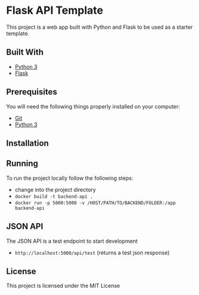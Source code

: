 # Flask API Template

This project is a web app built with Python and Flask to be used as a starter template.

## Built With

* [Python 3](https://www.python.org/)
* [Flask](http://flask.pocoo.org/)

## Prerequisites

You will need the following things properly installed on your computer:

* [Git](http://git-scm.com/)
* [Python 3](https://www.python.org/)

## Installation

## Running

To run the project locally follow the following steps:

* change into the project directory
* `docker build -t backend-api .`
* `docker run -p 5000:5000 -v /HOST/PATH/TO/BACKEND/FOLDER:/app backend-api`

## JSON API

The JSON API is a test endpoint to start development

* `http://localhost:5000/api/test`
(returns a test json response)

## License

This project is licensed under the MIT License
